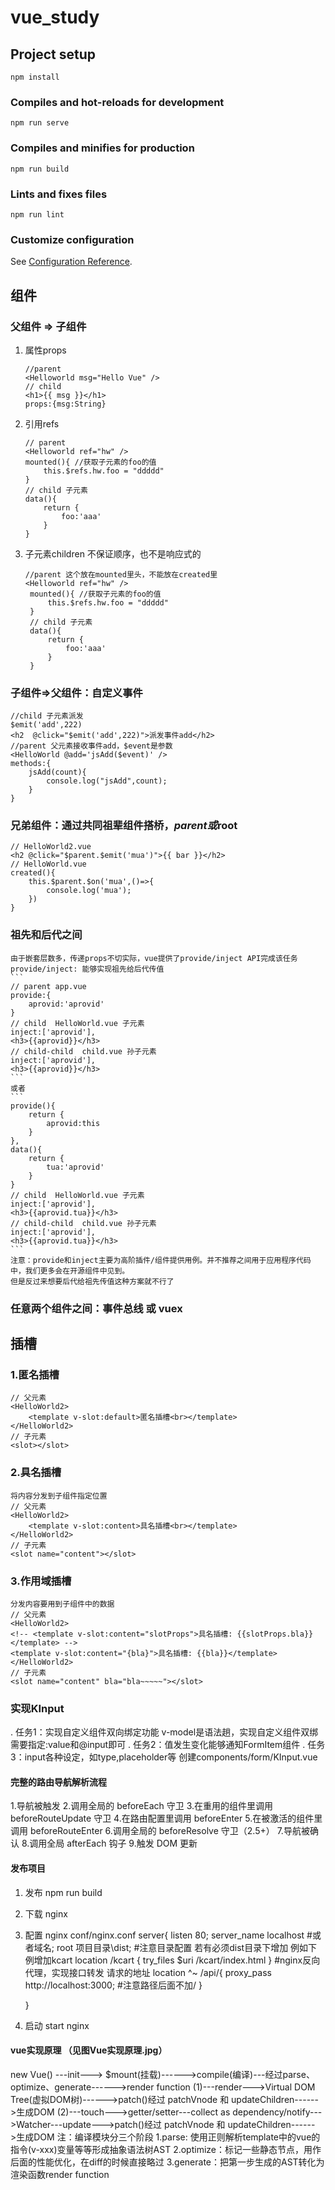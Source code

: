# vue_study

## Project setup
```
npm install
```

### Compiles and hot-reloads for development
```
npm run serve
```

### Compiles and minifies for production
```
npm run build
```

### Lints and fixes files
```
npm run lint
```

### Customize configuration
See [Configuration Reference](https://cli.vuejs.org/config/).

## 组件
### 父组件 => 子组件
1. 属性props
    ```
    //parent 
    <Helloworld msg="Hello Vue" />
    // child
    <h1>{{ msg }}</h1>
    props:{msg:String}
    ```

2. 引用refs
    ```
    // parent
    <Helloworld ref="hw" />
    mounted(){ //获取子元素的foo的值
        this.$refs.hw.foo = "ddddd"
    }
    // child 子元素
    data(){
        return {
            foo:'aaa'
        }
    }
    ```

3. 子元素children 不保证顺序，也不是响应式的
   ```
   //parent 这个放在mounted里头，不能放在created里
   <Helloworld ref="hw" />
    mounted(){ //获取子元素的foo的值
        this.$refs.hw.foo = "ddddd"
    }
    // child 子元素
    data(){
        return {
            foo:'aaa'
        }
    }
   ```

### 子组件=>父组件：自定义事件

    //child 子元素派发
    $emit('add',222)
    <h2  @click="$emit('add',222)">派发事件add</h2>
    //parent 父元素接收事件add，$event是参数
    <HelloWorld @add='jsAdd($event)' />
    methods:{
        jsAdd(count){
        	console.log("jsAdd",count);
        }
    }

### 兄弟组件：通过共同祖辈组件搭桥，$parent或$root
    // HelloWorld2.vue
    <h2 @click="$parent.$emit('mua')">{{ bar }}</h2>
    // HelloWorld.vue
    created(){
        this.$parent.$on('mua',()=>{
            console.log('mua');
        })
    }

### 祖先和后代之间

    由于嵌套层数多，传递props不切实际，vue提供了provide/inject API完成该任务
    provide/inject: 能够实现祖先给后代传值
    ```
    // parent app.vue
    provide:{
        aprovid:'aprovid'
    }
    // child  HelloWorld.vue 子元素
    inject:['aprovid'],
    <h3>{{aprovid}}</h3>
    // child-child  child.vue 孙子元素
    inject:['aprovid'],
    <h3>{{aprovid}}</h3>
    ```
    或者
    ```
    provide(){
        return {
            aprovid:this
        }
    },
    data(){
        return {
            tua:'aprovid'
        }
    }
    // child  HelloWorld.vue 子元素
    inject:['aprovid'],
    <h3>{{aprovid.tua}}</h3>
    // child-child  child.vue 孙子元素
    inject:['aprovid'],
    <h3>{{aprovid.tua}}</h3>
    ```
    注意：provide和inject主要为高阶插件/组件提供用例。并不推荐之间用于应用程序代码中，我们更多会在开源组件中见到。
    但是反过来想要后代给祖先传值这种方案就不行了

### 任意两个组件之间：事件总线 或 vuex


## 插槽
### 1.匿名插槽
    // 父元素
    <HelloWorld2>
        <template v-slot:default>匿名插槽<br></template>   
    </HelloWorld2>
    // 子元素
    <slot></slot>

### 2.具名插槽
    将内容分发到子组件指定位置
    // 父元素
    <HelloWorld2>
        <template v-slot:content>具名插槽<br></template>   
    </HelloWorld2>
    // 子元素
    <slot name="content"></slot>

### 3.作用域插槽
    分发内容要用到子组件中的数据
    // 父元素
    <HelloWorld2>
    <!-- <template v-slot:content="slotProps">具名插槽: {{slotProps.bla}}</template> -->
    <template v-slot:content="{bla}">具名插槽: {{bla}}</template>
    </HelloWorld2>
    // 子元素
    <slot name="content" bla="bla~~~~~"></slot>

### 实现KInput
 . 任务1：实现自定义组件双向绑定功能
    v-model是语法趟，实现自定义组件双绑需要指定:value和@input即可
 . 任务2：值发生变化能够通知FormItem组件
 . 任务3：input各种设定，如type,placeholder等
 创建components/form/KInput.vue


#### 完整的路由导航解析流程
1.导航被触发
2.调用全局的 beforeEach 守卫
3.在重用的组件里调用 beforeRouteUpdate 守卫
4.在路由配置里调用 beforeEnter
5.在被激活的组件里调用 beforeRouteEnter
6.调用全局的 beforeResolve 守卫（2.5+）
7.导航被确认
8.调用全局 afterEach 钩子
9.触发 DOM 更新

#### 发布项目
1. 发布 npm run build
2. 下载 nginx
3. 配置 nginx conf/nginx.conf
    server{ 
        listen  80;
        server_name localhost #或者域名;
        root 项目目录\dist;  #注意目录配置 若有必须dist目录下增加 例如下例增加kcart
        location /kcart {
            try_files $uri /kcart/index.html
        }
        #nginx反向代理，实现接口转发 请求的地址
        location ^~ /api/{
            proxy_pass http://localhost:3000;  #注意路径后面不加/
        }

    }
4. 启动 start nginx


#### vue实现原理 （见图Vue实现原理.jpg）
new Vue() ---init---> $mount(挂载)------>compile(编译)---经过parse、optimize、generate------>render function
(1)---render--->Virtual DOM Tree(虚拟DOM树)------>patch()经过 patchVnode 和 updateChildren------>生成DOM
(2)---touch--->getter/setter---collect as dependency/notify--->Watcher---update--->patch()经过 patchVnode 和 updateChildren------>生成DOM
注：编译模块分三个阶段
1.parse: 使用正则解析template中的vue的指令(v-xxx)变量等等形成抽象语法树AST
2.optimize：标记一些静态节点，用作后面的性能优化，在diff的时候直接略过
3.generate：把第一步生成的AST转化为渲染函数render function


